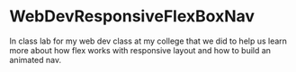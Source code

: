 # WebDevResponsiveFlexBoxNav
In class lab for my web dev class at my college that we did to help us learn more about how flex works with responsive layout and how to build an animated nav.
